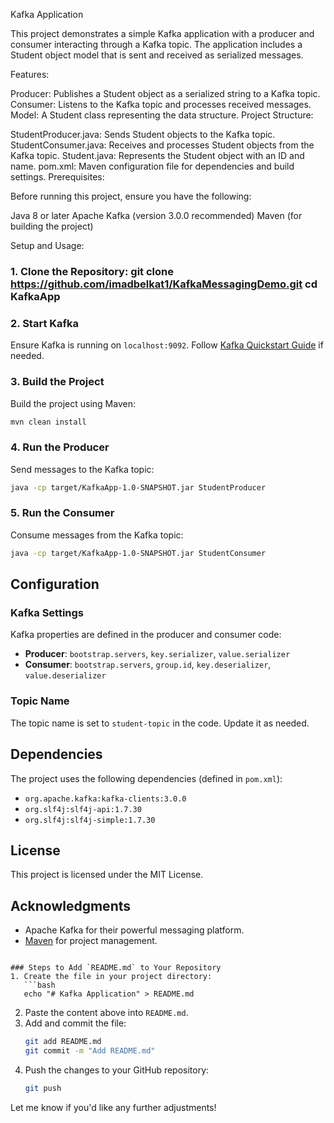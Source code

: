 Kafka Application

This project demonstrates a simple Kafka application with a producer and consumer interacting through a Kafka topic. The application includes a Student object model that is sent and received as serialized messages.

Features:

Producer: Publishes a Student object as a serialized string to a Kafka topic.
Consumer: Listens to the Kafka topic and processes received messages.
Model: A Student class representing the data structure.
Project Structure:

StudentProducer.java: Sends Student objects to the Kafka topic.
StudentConsumer.java: Receives and processes Student objects from the Kafka topic.
Student.java: Represents the Student object with an ID and name.
pom.xml: Maven configuration file for dependencies and build settings.
Prerequisites:

Before running this project, ensure you have the following:

Java 8 or later
Apache Kafka (version 3.0.0 recommended)
Maven (for building the project)

Setup and Usage:

### 1. Clone the Repository: git clone https://github.com/imadbelkat1/KafkaMessagingDemo.git cd KafkaApp

### 2. Start Kafka
Ensure Kafka is running on `localhost:9092`. Follow [Kafka Quickstart Guide](https://kafka.apache.org/quickstart) if needed.

### 3. Build the Project
Build the project using Maven:
```bash
mvn clean install
```

### 4. Run the Producer
Send messages to the Kafka topic:
```bash
java -cp target/KafkaApp-1.0-SNAPSHOT.jar StudentProducer
```

### 5. Run the Consumer
Consume messages from the Kafka topic:
```bash
java -cp target/KafkaApp-1.0-SNAPSHOT.jar StudentConsumer
```

## Configuration

### Kafka Settings
Kafka properties are defined in the producer and consumer code:
- **Producer**: `bootstrap.servers`, `key.serializer`, `value.serializer`
- **Consumer**: `bootstrap.servers`, `group.id`, `key.deserializer`, `value.deserializer`

### Topic Name
The topic name is set to `student-topic` in the code. Update it as needed.

## Dependencies

The project uses the following dependencies (defined in `pom.xml`):
- `org.apache.kafka:kafka-clients:3.0.0`
- `org.slf4j:slf4j-api:1.7.30`
- `org.slf4j:slf4j-simple:1.7.30`

## License

This project is licensed under the MIT License.

## Acknowledgments

- Apache Kafka for their powerful messaging platform.
- [Maven](https://maven.apache.org/) for project management.

```

### Steps to Add `README.md` to Your Repository
1. Create the file in your project directory:
   ```bash
   echo "# Kafka Application" > README.md
   ```
2. Paste the content above into `README.md`.
3. Add and commit the file:
   ```bash
   git add README.md
   git commit -m "Add README.md"
   ```
4. Push the changes to your GitHub repository:
   ```bash
   git push
   ```

Let me know if you'd like any further adjustments!
